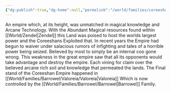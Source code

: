 ```yaml
---
{"dg-publish":true,"dg-home":null,"permalink":"/world/families/coreeshan-empire/coreeshan-empire/","dgPassFrontmatter":true}
---
```



An empire which, at its height, was unmatched in magical knowledge and Arcane Technology. With the Abundant Magical resources found within [[World/Zendel\|Zendel]] this Land was poised to host the worlds largest power and the Coreeshans Exploited that. 
In recent years the Empire had begun to waiver under salacious rumors of infighting and tales of a horrible power being seized. Believed by most to simply be an internal coo gone wrong. This weakness in the great empire saw that all its opponents would take advantage and destroy the empire. Each vining for claim over the believed arcane rich soil and knowledge that permeated the lands. 
The Final stand of the Coreeshan Empire happened in [[World/Families/Barrowel/Valoreia/Valoreia\|Valoreia]] Which is now controlled by the [[World/Families/Barrowel/Barrowel\|Barrowel]] Family. 